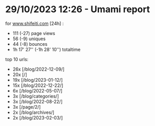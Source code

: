 # 29/10/2023 12:26 - Umami report
for www.shifeiti.com [24h] :

 - 111 (-27) page views
 - 56 (-9) uniques
 - 44 (-8) bounces
 - 1h 17' 27'' (-1h 28' 10'') totaltime


top 10 urls:
 - 26x [/blog/2022-12-09/]
 - 20x [/]
 - 19x [/blog/2023-01-12/]
 - 15x [/blog/2022-12-22/]
 - 6x [/blog/2022-05-07/]
 - 3x [/blog/categories/]
 - 3x [/blog/2022-08-22/]
 - 3x [/page/2/]
 - 2x [/blog/archives/]
 - 2x [/blog/2023-02-03/]


